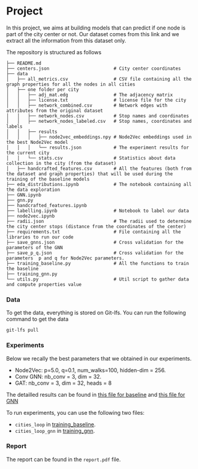 # Project

In this project, we aims at building models that can predict if one node is part of the city center or not. Our dataset comes from this link and we extract all the information from this dataset only.

The repository is structured as follows 

```
├── README.md
├── centers.json						# City center coordinates 
├── data
│   ├── all_metrics.csv					# CSV file containing all the graph properties for all the nodes in all cities
│   ├── one folder per city
│   │   ├── adj_mat.edg					# The adjacency matrix
│   │   ├── license.txt					# license file for the city
│   │   ├── network_combined.csv		# Network edges with attributes from the original dataset
│   │   ├── network_nodes.csv			# Stop names and coordinates
│   │   ├── network_nodes_labeled.csv	# Stop names, coordinates and labels
│   │   ├── results
│   │   │   ├── node2vec_embeddings.npy	# Node2Vec embeddings used in the best Node2Vec model
│   │   │   └── results.json			# The experiment results for the current city
│   │   └── stats.csv					# Statistics about data collection in the city (from the dataset)
│   ├── handcrafted_features.csv		# All the features (both from the dataset and graph properties) that will be used during the training of the baseline models
├── eda_distributions.ipynb				# The notebook containing all the data exploration
├── GNN.ipynb
├── gnn.py
├── handcrafted_features.ipynb
├── labelling.ipynb						# Notebook to label our data
├── node2vec.ipynb
├── radii.json							# The radii used to determine the city center stops (distance from the coordinates of the center) 
├── requirements.txt					# File containing all the libraries to run our code
├── save_gnns.json						# Cross validation for the parameters of the GNN
├── save_p_q.json						# Cross validation for the parameters  p and q for Node2Vec parameters. 
├── training_baseline.py				# All the functions to train the baseline
├── training_gnn.py
└── utils.py							# Util script to gather data and compute properties value

```

### Data
To get the data, everything is stored on Git-lfs. You can run the following command to get the data

```
git-lfs pull
```

### Experiments
Below we recally the best parameters that we obtained in our experiments. 

- Node2Vec: p=5.0, q=0.1, num_walks=100, hidden-dim = 256.
- Conv GNN: nb_conv = 3, dim = 32. 
- GAT: nb_conv = 3, dim = 32, heads = 8

The detailled results can be found in [this file for baseline](save_p_q.json) and [this file for GNN](save_gnns.json)

To run experiments, you can use the following two files: 

- `cities_loop` in [training_baseline](training_baseline.py).
- `cities_loop_gnn` in [training_gnn](training_gnn.py).


### Report
The report can be found in the `report.pdf` file.